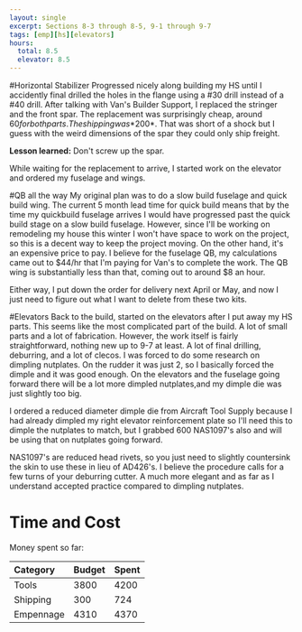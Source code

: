 ```yaml
---
layout: single
excerpt: Sections 8-3 through 8-5, 9-1 through 9-7
tags: [emp][hs][elevators]
hours:
  total: 8.5
  elevator: 8.5
---
```

#Horizontal Stabilizer
Progressed nicely along building my HS until I accidently final drilled the holes in the flange using a #30 drill instead of a #40 drill.
After talking with Van's Builder Support, I replaced the stringer and the front spar. The replacement was surprisingly cheap, around $60 for both parts.
The shipping was *$200*. That was short of a shock but I guess with the weird dimensions of the spar they could only ship freight.

**Lesson learned:** Don't screw up the spar.

While waiting for the replacement to arrive, I started work on the elevator and ordered my fuselage and wings.

#QB all the way
My original plan was to do a slow build fuselage and quick build wing. The current 5 month lead time for quick build means that by the time my quickbuild fuselage arrives
I would have progressed past the quick build stage on a slow build fuselage. However, since I'll be working on remodeling my house this winter I won't have space to work on the
project, so this is a decent way to keep the project moving. On the other hand, it's an expensive price to pay. I believe for the fuselage QB, my calculations came out to $44/hr that I'm paying for Van's to complete the work.
The QB wing is substantially less than that, coming out to around $8 an hour.

Either way, I put down the order for delivery next April or May, and now I just need to figure out what I want to delete from these two kits.

#Elevators
Back to the build, started on the elevators after I put away my HS parts. This seems like the most complicated part of the build. A lot of small parts and a lot of fabrication.
However, the work itself is fairly straightforward, nothing new up to 9-7 at least. A lot of final drilling, deburring, and a lot of clecos.
I was forced to do some research on dimpling nutplates. On the rudder it was just 2, so I basically forced the dimple and it was good enough. On the elevators and the fuselage going forward there will be a lot more dimpled nutplates,and my dimple die was just slightly too big.

I ordered a reduced diameter dimple die from Aircraft Tool Supply because I had already dimpled my right elevator reinforcement plate so I'll need this to dimple the nutplates to match, but I grabbed 600 NAS1097's also and will be using that on nutplates going forward.

NAS1097's are reduced head rivets, so you just need to slightly countersink the skin to use these in lieu of AD426's. I believe the procedure calls for a few turns of your deburring cutter. A much more elegant and as far as I understand accepted practice compared to dimpling nutplates.

# Time and Cost


Money spent so far:

| Category     | Budget            | Spent |
|:-------------|:------------------|:------|
| Tools        | 3800              | 4200  |
| Shipping     | 300               | 724   |
| Empennage    | 4310              | 4370  |
